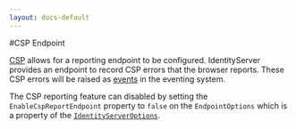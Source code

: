 ```yaml
---
layout: docs-default
---
```


#CSP Endpoint

[CSP](../advanced/csp.html) allows for a reporting endpoint to be configured. IdentityServer provides an endpoint to record CSP errors that the browser reports. These CSP errors will be raised as [events](../configuration/events.html) in the eventing system.

The CSP reporting feature can disabled by setting the `EnableCspReportEndpoint` property to `false` on the `EndpointOptions` which is a property of the [`IdentityServerOptions`](../configuration/identityServerOptions.html).
